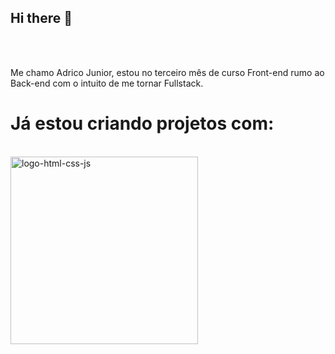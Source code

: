 ## Hi there 👋
<br>
<br>
<p>Me chamo Adrico Junior, estou no terceiro mês de curso Front-end rumo ao Back-end com o intuito de me tornar Fullstack.</p>
<h1>Já estou criando projetos com:</h1>
<br>
<img src="https://cdn-jghdn.nitrocdn.com/WaAKrPwVavvRtmiuchNkiowpZvENVGmM/assets/images/optimized/rev-f477451/www.homehost.com.br/blog/wp-content/uploads/2019/07/htmlcssjs.jpg" alt="logo-html-css-js" width="300px" >
<br>
